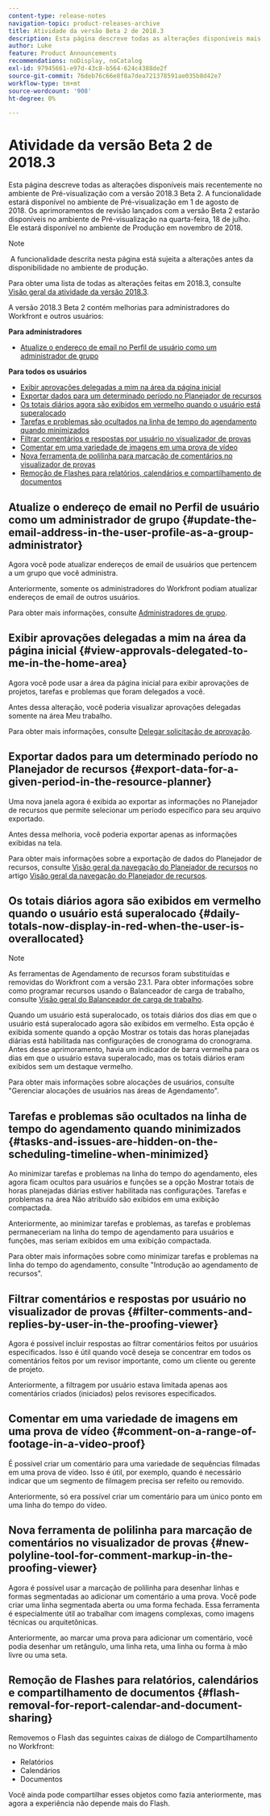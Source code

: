 ```yaml
---
content-type: release-notes
navigation-topic: product-releases-archive
title: Atividade da versão Beta 2 de 2018.3
description: Esta página descreve todas as alterações disponíveis mais recentemente no ambiente de Pré-visualização com a versão 2018.3 Beta 2. A funcionalidade estará disponível no ambiente de Pré-visualização em 1 de agosto de 2018. Os aprimoramentos de revisão lançados com a versão Beta 2 estarão disponíveis no ambiente de Pré-visualização na quarta-feira, 18 de julho. Ele estará disponível no ambiente de Produção em novembro de 2018.
author: Luke
feature: Product Announcements
recommendations: noDisplay, noCatalog
exl-id: 97945661-e97d-43c8-b564-624c4388de2f
source-git-commit: 76deb76c66e8f8a7dea721378591ae035b8d42e7
workflow-type: tm+mt
source-wordcount: '908'
ht-degree: 0%

---
```


# Atividade da versão Beta 2 de 2018.3

Esta página descreve todas as alterações disponíveis mais recentemente no ambiente de Pré-visualização com a versão 2018.3 Beta 2. A funcionalidade estará disponível no ambiente de Pré-visualização em 1 de agosto de 2018. Os aprimoramentos de revisão lançados com a versão Beta 2 estarão disponíveis no ambiente de Pré-visualização na quarta-feira, 18 de julho. Ele estará disponível no ambiente de Produção em novembro de 2018.

>[!NOTE]
>
> A funcionalidade descrita nesta página está sujeita a alterações antes da disponibilidade no ambiente de produção.

Para obter uma lista de todas as alterações feitas em 2018.3, consulte  [Visão geral da atividade da versão 2018.3](../../../../product-announcements/product-releases/quarterly-release-archive/2018.3-release-activity/2018.3-release-activity-overview.md).

A versão 2018.3 Beta 2 contém melhorias para administradores do Workfront e outros usuários:

**Para administradores**

* [Atualize o endereço de email no Perfil de usuário como um administrador de grupo](#update-the-email-address-in-the-user-profile-as-a-group-administrator)

**Para todos os usuários**

* [Exibir aprovações delegadas a mim na área da página inicial](#view-approvals-delegated-to-me-in-the-home-area)
* [Exportar dados para um determinado período no Planejador de recursos](#export-data-for-a-given-period-in-the-resource-planner)
* [Os totais diários agora são exibidos em vermelho quando o usuário está superalocado](#daily-totals-now-display-in-red-when-the-user-is-overallocated)
* [Tarefas e problemas são ocultados na linha de tempo do agendamento quando minimizados](#tasks-and-issues-are-hidden-on-the-scheduling-timeline-when-minimized)
* [Filtrar comentários e respostas por usuário no visualizador de provas](#filter-comments-and-replies-by-user-in-the-proofing-viewer)
* [Comentar em uma variedade de imagens em uma prova de vídeo](#comment-on-a-range-of-footage-in-a-video-proof)
* [Nova ferramenta de polilinha para marcação de comentários no visualizador de provas](#new-polyline-tool-for-comment-markup-in-the-proofing-viewer)
* [Remoção de Flashes para relatórios, calendários e compartilhamento de documentos](#flash-removal-for-report-calendar-and-document-sharing)

## Atualize o endereço de email no Perfil de usuário como um administrador de grupo {#update-the-email-address-in-the-user-profile-as-a-group-administrator}

Agora você pode atualizar endereços de email de usuários que pertencem a um grupo que você administra. 

Anteriormente, somente os administradores do Workfront podiam atualizar endereços de email de outros usuários. 

Para obter mais informações, consulte [Administradores de grupo](../../../../administration-and-setup/manage-groups/group-roles/group-administrators.md).

## Exibir aprovações delegadas a mim na área da página inicial {#view-approvals-delegated-to-me-in-the-home-area}

Agora você pode usar a área da página inicial para exibir aprovações de projetos, tarefas e problemas que foram delegados a você.

Antes dessa alteração, você poderia visualizar aprovações delegadas somente na área Meu trabalho.

Para obter mais informações, consulte [Delegar solicitação de aprovação](../../../../review-and-approve-work/manage-approvals/delegate-approval-requests.md).

## Exportar dados para um determinado período no Planejador de recursos {#export-data-for-a-given-period-in-the-resource-planner}

Uma nova janela agora é exibida ao exportar as informações no Planejador de recursos que permite selecionar um período específico para seu arquivo exportado.

Antes dessa melhoria, você poderia exportar apenas as informações exibidas na tela.

Para obter mais informações sobre a exportação de dados do Planejador de recursos, consulte [Visão geral da navegação do Planejador de recursos](../../../../resource-mgmt/resource-planning/resource-planner-navigation.md) no artigo [Visão geral da navegação do Planejador de recursos](../../../../resource-mgmt/resource-planning/resource-planner-navigation.md).

## Os totais diários agora são exibidos em vermelho quando o usuário está superalocado {#daily-totals-now-display-in-red-when-the-user-is-overallocated}

>[!NOTE]
>
As ferramentas de Agendamento de recursos foram substituídas e removidas do Workfront com a versão 23.1. Para obter informações sobre como programar recursos usando o Balanceador de carga de trabalho, consulte [Visão geral do Balanceador de carga de trabalho](../../../../resource-mgmt/workload-balancer/overview-workload-balancer.md).

Quando um usuário está superalocado, os totais diários dos dias em que o usuário está superalocado agora são exibidos em vermelho. Esta opção é exibida somente quando a opção Mostrar os totais das horas planejadas diárias está habilitada nas configurações de cronograma do cronograma. Antes desse aprimoramento, havia um indicador de barra vermelha para os dias em que o usuário estava superalocado, mas os totais diários eram exibidos sem um destaque vermelho.

Para obter mais informações sobre alocações de usuários, consulte &quot;Gerenciar alocações de usuários nas áreas de Agendamento&quot;.

## Tarefas e problemas são ocultados na linha de tempo do agendamento quando minimizados {#tasks-and-issues-are-hidden-on-the-scheduling-timeline-when-minimized}

Ao minimizar tarefas e problemas na linha do tempo do agendamento, eles agora ficam ocultos para usuários e funções se a opção Mostrar totais de horas planejadas diárias estiver habilitada nas configurações. Tarefas e problemas na área Não atribuído são exibidos em uma exibição compactada.

Anteriormente, ao minimizar tarefas e problemas, as tarefas e problemas permaneceriam na linha do tempo de agendamento para usuários e funções, mas seriam exibidos em uma exibição compactada.

Para obter mais informações sobre como minimizar tarefas e problemas na linha do tempo do agendamento, consulte &quot;Introdução ao agendamento de recursos&quot;.

## Filtrar comentários e respostas por usuário no visualizador de provas {#filter-comments-and-replies-by-user-in-the-proofing-viewer}

Agora é possível incluir respostas ao filtrar comentários feitos por usuários especificados. Isso é útil quando você deseja se concentrar em todos os comentários feitos por um revisor importante, como um cliente ou gerente de projeto.

Anteriormente, a filtragem por usuário estava limitada apenas aos comentários criados (iniciados) pelos revisores especificados.

## Comentar em uma variedade de imagens em uma prova de vídeo {#comment-on-a-range-of-footage-in-a-video-proof}

É possível criar um comentário para uma variedade de sequências filmadas em uma prova de vídeo. Isso é útil, por exemplo, quando é necessário indicar que um segmento de filmagem precisa ser refeito ou removido.

Anteriormente, só era possível criar um comentário para um único ponto em uma linha do tempo do vídeo.

## Nova ferramenta de polilinha para marcação de comentários no visualizador de provas {#new-polyline-tool-for-comment-markup-in-the-proofing-viewer}

Agora é possível usar a marcação de polilinha para desenhar linhas e formas segmentadas ao adicionar um comentário a uma prova. Você pode criar uma linha segmentada aberta ou uma forma fechada. Essa ferramenta é especialmente útil ao trabalhar com imagens complexas, como imagens técnicas ou arquitetônicas.

Anteriormente, ao marcar uma prova para adicionar um comentário, você podia desenhar um retângulo, uma linha reta, uma linha ou forma à mão livre ou uma seta.

## Remoção de Flashes para relatórios, calendários e compartilhamento de documentos {#flash-removal-for-report-calendar-and-document-sharing}

Removemos o Flash das seguintes caixas de diálogo de Compartilhamento no Workfront:

* Relatórios
* Calendários
* Documentos

Você ainda pode compartilhar esses objetos como fazia anteriormente, mas agora a experiência não depende mais do Flash.
